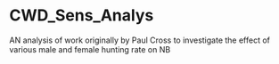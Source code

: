# CWD_Sens_Analys
AN analysis of work originally by Paul Cross to investigate the effect of various male and female hunting rate on NB 
